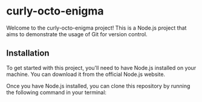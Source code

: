 # curly-octo-enigma

Welcome to the curly-octo-enigma project! This is a Node.js project that aims to demonstrate the usage of Git for version control. 

## Installation

To get started with this project, you'll need to have Node.js installed on your machine. You can download it from the official Node.js website.

Once you have Node.js installed, you can clone this repository by running the following command in your terminal:
